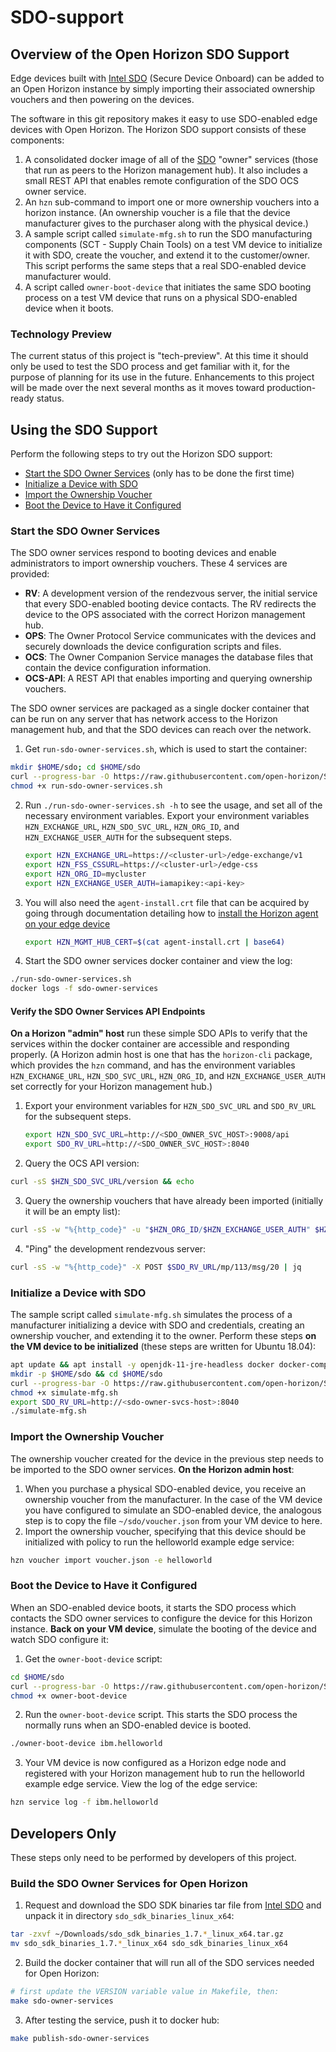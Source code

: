 # SDO-support

## Overview of the Open Horizon SDO Support

Edge devices built with [Intel SDO](https://software.intel.com/en-us/secure-device-onboard) (Secure Device Onboard) can be added to an Open Horizon instance by simply importing their associated ownership vouchers and then powering on the devices.

The software in this git repository makes it easy to use SDO-enabled edge devices with Open Horizon. The Horizon SDO support consists of these components:

1. A consolidated docker image of all of the [SDO](https://software.intel.com/en-us/secure-device-onboard) "owner" services (those that run as peers to the Horizon management hub). It also includes a small REST API that enables remote configuration of the SDO OCS owner service.
2. An `hzn` sub-command to import one or more ownership vouchers into a horizon instance. (An ownership voucher is a file that the device manufacturer gives to the purchaser along with the physical device.)
3. A sample script called `simulate-mfg.sh` to run the SDO manufacturing components (SCT - Supply Chain Tools) on a test VM device to initialize it with SDO, create the voucher, and extend it to the customer/owner. This script performs the same steps that a real SDO-enabled device manufacturer would.
4. A script called `owner-boot-device` that initiates the same SDO booting process on a test VM device that runs on a physical SDO-enabled device when it boots.

### Technology Preview

The current status of this project is "tech-preview". At this time it should only be used to test the SDO process and get familiar with it, for the purpose of planning for its use in the future. Enhancements to this project will be made over the next several months as it moves toward production-ready status.

## Using the SDO Support

Perform the following steps to try out the Horizon SDO support:

- [Start the SDO Owner Services](#start-services) (only has to be done the first time)
- [Initialize a Device with SDO](#init-device)
- [Import the Ownership Voucher](#import-voucher)
- [Boot the Device to Have it Configured](#boot-device)

### <a name="start-services"></a>Start the SDO Owner Services

The SDO owner services respond to booting devices and enable administrators to import ownership vouchers. These 4 services are provided:

- **RV**: A development version of the rendezvous server, the initial service that every SDO-enabled booting device contacts. The RV redirects the device to the OPS associated with the correct Horizon management hub.
- **OPS**: The Owner Protocol Service communicates with the devices and securely downloads the device configuration scripts and files.
- **OCS**: The Owner Companion Service manages the database files that contain the device configuration information.
- **OCS-API**: A REST API that enables importing and querying ownership vouchers.

The SDO owner services are packaged as a single docker container that can be run on any server that has network access to the Horizon management hub, and that the SDO devices can reach over the network.

1. Get `run-sdo-owner-services.sh`, which is used to start the container:

  ```bash
  mkdir $HOME/sdo; cd $HOME/sdo
  curl --progress-bar -O https://raw.githubusercontent.com/open-horizon/SDO-support/stable/docker/run-sdo-owner-services.sh
  chmod +x run-sdo-owner-services.sh
  ```

2. Run `./run-sdo-owner-services.sh -h` to see the usage, and set all of the necessary environment variables. Export your environment variables `HZN_EXCHANGE_URL`, `HZN_SDO_SVC_URL`, `HZN_ORG_ID`, and `HZN_EXCHANGE_USER_AUTH` for the subsequent steps.

   ```bash
   export HZN_EXCHANGE_URL=https://<cluster-url>/edge-exchange/v1
   export HZN_FSS_CSSURL=https://<cluster-url>/edge-css
   export HZN_ORG_ID=mycluster
   export HZN_EXCHANGE_USER_AUTH=iamapikey:<api-key>
   ```

3. You will also need the `agent-install.crt` file that can be acquired by going through documentation detailing how to [install the Horizon agent on your edge device](https://www-03preprod.ibm.com/support/knowledgecenter/SSFKVV_4.0/devices/installing/registration.html)

   ```bash
   export HZN_MGMT_HUB_CERT=$(cat agent-install.crt | base64)
   ```

4. Start the SDO owner services docker container and view the log:

  ```bash
  ./run-sdo-owner-services.sh
  docker logs -f sdo-owner-services
  ```

#### Verify the SDO Owner Services API Endpoints

**On a Horizon "admin" host** run these simple SDO APIs to verify that the services within the docker container are accessible and responding properly. (A Horizon admin host is one that has the `horizon-cli` package, which provides the `hzn` command, and has the environment variables `HZN_EXCHANGE_URL`, `HZN_SDO_SVC_URL`, `HZN_ORG_ID`, and `HZN_EXCHANGE_USER_AUTH` set correctly for your Horizon management hub.)

1. Export your environment variables for `HZN_SDO_SVC_URL` and `SDO_RV_URL` for the subsequent steps.

   ```bash
   export HZN_SDO_SVC_URL=http://<SDO_OWNER_SVC_HOST>:9008/api
   export SDO_RV_URL=http://<SDO_OWNER_SVC_HOST>:8040
   ```

2. Query the OCS API version:

  ```bash
  curl -sS $HZN_SDO_SVC_URL/version && echo
  ```

3. Query the ownership vouchers that have already been imported (initially it will be an empty list):

  ```bash
  curl -sS -w "%{http_code}" -u "$HZN_ORG_ID/$HZN_EXCHANGE_USER_AUTH" $HZN_SDO_SVC_URL/vouchers | jq
  ```

4. "Ping" the development rendezvous server:

  ```bash
  curl -sS -w "%{http_code}" -X POST $SDO_RV_URL/mp/113/msg/20 | jq
  ```

### <a name="init-device"></a>Initialize a Device with SDO

The sample script called `simulate-mfg.sh` simulates the process of a manufacturer initializing a device with SDO and credentials, creating an ownership voucher, and extending it to the owner. Perform these steps **on the VM device to be initialized** (these steps are written for Ubuntu 18.04):

```bash
apt update && apt install -y openjdk-11-jre-headless docker docker-compose
mkdir -p $HOME/sdo && cd $HOME/sdo
curl --progress-bar -O https://raw.githubusercontent.com/open-horizon/SDO-support/stable/sample-mfg/simulate-mfg.sh
chmod +x simulate-mfg.sh
export SDO_RV_URL=http://<sdo-owner-svcs-host>:8040
./simulate-mfg.sh
```

### <a name="import-voucher"></a>Import the Ownership Voucher

The ownership voucher created for the device in the previous step needs to be imported to the SDO owner services. **On the Horizon admin host**:

1. When you purchase a physical SDO-enabled device, you receive an ownership voucher from the manufacturer. In the case of the VM device you have configured to simulate an SDO-enabled device, the analogous step is to copy the file `~/sdo/voucher.json` from your VM device to here.
2. Import the ownership voucher, specifying that this device should be initialized with policy to run the helloworld example edge service:

  ```bash
  hzn voucher import voucher.json -e helloworld
  ```

### <a name="boot-device"></a>Boot the Device to Have it Configured

When an SDO-enabled device boots, it starts the SDO process which contacts the SDO owner services to configure the device for this Horizon instance. **Back on your VM device**, simulate the booting of the device and watch SDO configure it:

1. Get the `owner-boot-device` script:

  ```bash
  cd $HOME/sdo
  curl --progress-bar -O https://raw.githubusercontent.com/open-horizon/SDO-support/stable/tools/owner-boot-device
  chmod +x owner-boot-device
  ```

2. Run the `owner-boot-device` script. This starts the SDO process the normally runs when an SDO-enabled device is booted.

  ```bash
  ./owner-boot-device ibm.helloworld
  ```

3. Your VM device is now configured as a Horizon edge node and registered with your Horizon management hub to run the helloworld example edge service. View the log of the edge service:

  ```bash
  hzn service log -f ibm.helloworld
  ```

## Developers Only

These steps only need to be performed by developers of this project.

### Build the SDO Owner Services for Open Horizon

1. Request and download the SDO SDK binaries tar file from [Intel SDO](https://software.intel.com/en-us/secure-device-onboard) and unpack it in directory `sdo_sdk_binaries_linux_x64`:

  ```bash
  tar -zxvf ~/Downloads/sdo_sdk_binaries_1.7.*_linux_x64.tar.gz
  mv sdo_sdk_binaries_1.7.*_linux_x64 sdo_sdk_binaries_linux_x64
  ```

2. Build the docker container that will run all of the SDO services needed for Open Horizon:

  ```bash
  # first update the VERSION variable value in Makefile, then:
  make sdo-owner-services
  ```

3. After testing the service, push it to docker hub:

  ```bash
  make publish-sdo-owner-services
  ```
